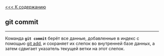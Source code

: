 [<<< К содержанию](readme_1.md)

## **git commit**
***
Команда **`git commit`** берёт все данные, добавленные в индекс с помощью [git add](/add.md), и сохраняет их слепок во внутренней базе данных, а затем сдвигает указатель текущей ветки на этот слепок.  
